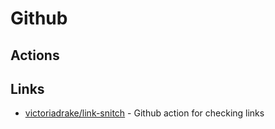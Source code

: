 # Github

## Actions

## Links

* [victoriadrake/link-snitch](https://github.com/marketplace/actions/link-snitch) - Github action for checking links
